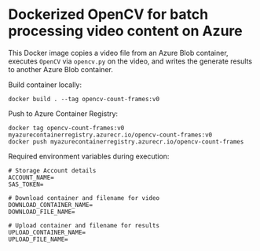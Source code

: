 # Dockerized OpenCV for batch processing video content on Azure

This Docker image copies a video file from an Azure Blob container, executes `OpenCV` via `opencv.py` on the video, and writes the generate results to another Azure Blob container.

Build container locally:

```
docker build . --tag opencv-count-frames:v0
```

Push to Azure Container Registry:

```
docker tag opencv-count-frames:v0 myazurecontainerregistry.azurecr.io/opencv-count-frames:v0
docker push myazurecontainerregistry.azurecr.io/opencv-count-frames
```

Required environment variables during execution:

```
# Storage Account details
ACCOUNT_NAME=
SAS_TOKEN=

# Download container and filename for video
DOWNLOAD_CONTAINER_NAME=
DOWNLOAD_FILE_NAME=

# Upload container and filename for results
UPLOAD_CONTAINER_NAME=
UPLOAD_FILE_NAME=
```



